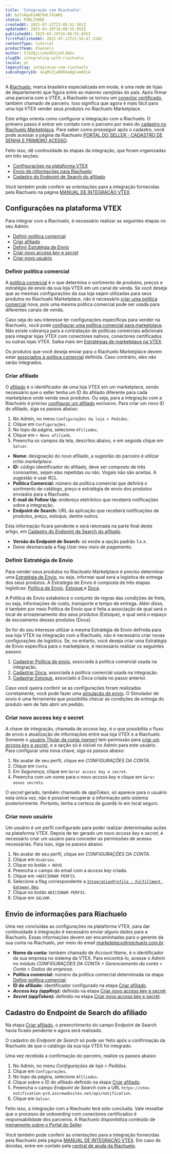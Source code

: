 ```yaml
---
title: 'Integração com Riachuelo'
id: kpfxAgwEcANihHLT4iW81
status: PUBLISHED
createdAt: 2021-07-12T21:05:52.501Z
updatedAt: 2023-03-29T16:08:55.655Z
publishedAt: 2023-03-29T16:08:55.655Z
firstPublishedAt: 2021-07-12T21:56:47.310Z
contentType: tutorial
productTeam: Channels
author: 5l9ZQjiivHzkEVjafL4O6v
slugEN: integrating-with-riachuelo
locale: pt
legacySlug: integracao-com-riachuelo
subcategoryId: 4uqMnZjwBO04uWgCom8QiA
---
```


A [Riachuelo](https://www.riachuelo.com.br), marca brasileira especializada em moda, é uma rede de lojas de departamento que figura entre as maiores varejistas do país. Após firmar uma parceria com a VTEX, a Riachuelo se tornou um [conector certificado](/pt/tutorial/estrategias-de-marketplace-na-vtex--tutorials_402#integrado-a-conector-certificado-parceiro), também chamado de parceiro. Isso significa que agora é mais fácil para uma loja VTEX vender seus produtos no Riachuelo Marketplace.

Este artigo orienta como configurar a integração com a Riachuelo. O primeiro passo é entrar em contato com o parceiro por meio do [cadastro no Riachuelo Marketplace](https://www.riachuelo.com.br/marketplace). Para saber como prosseguir após o cadastro, você pode acessar a página da Riachuelo [PORTAL DO SELLER - CADASTRO DE SENHA E PRIMEIRO ACESSO](https://riachuelomarketplace.zendesk.com/hc/pt-br/articles/1500010648222-Portal-do-Seller-Cadastro-de-senha-e-primeiro-acesso).

Feito isso, dê continuidade às etapas da integração, que foram organizadas em três seções:

- [Configurações na plataforma VTEX](#configuracoes-na-plataforma-vtex)
- [Envio de informações para Riachuelo](#envio-de-informacoes-para-riachuelo)
- [Cadastro do Endpoint de Search do afiliado](#cadastro-do-endpoint-de-search-do-afiliado)

<div class="alert alert-info">
Você também pode conferir as orientações para a integração fornecidas pela Riachuelo na página <a href="https://riachuelomarketplace.zendesk.com/hc/pt-br/articles/1500008432221-Integra%C3%A7%C3%A3o-VTEX-Orienta%C3%A7%C3%B5es-gerais">MANUAL DE INTEGRAÇÃO VTEX</a>.
</div>

## Configurações na plataforma VTEX

Para integrar com a Riachuelo, é necessário realizar as seguintes etapas no seu Admin:

- [Definir política comercial](#definir-politica-comercial)
- [Criar afiliado](#criar-afiliado)
- [Definir Estratégia de Envio](#definir-estrategia-de-envio)
- [Criar novo access _key_ e _secret_](#criar-novo-access-key-e-secret)
- [Criar novo usuário](#criar-novo-usuario)

### Definir política comercial

A [política comercial](/pt/tutorial/como-funciona-uma-politica-comercial--6Xef8PZiFm40kg2STrMkMV) é o que determina o sortimento de produtos, preços e estratégia de envio da sua loja VTEX em um canal de venda. Se você deseja que as mesmas configurações da sua loja sejam utilizadas para seus produtos no Riachuelo Marketplace, não é necessário [criar uma política comercial](/pt/tutorial/o-que-e-uma-politica-comercial--563tbcL0TYKEKeOY4IAgAE) nova, pois uma mesma política comercial pode ser usada para diferentes canais de venda.

Caso seja do seu interesse ter configurações específicas para vender na Riachuelo, você pode [configurar uma política comercial para marketplace](/pt/tutorial/configurando-a-politica-comercial-para-marketplace/). Não existe cobrança para a contratação de políticas comerciais adicionais para integrar lojas VTEX com conectores nativos, conectores certificados ou outras lojas VTEX. Saiba mais em [Estratégias de marketplace na VTEX](/pt/tutorial/integrando-com-marketplace--tutorials_402).

<div class="alert alert-warning">
Os produtos que você deseja enviar para o Riachuelo Marketplace devem estar <a href="https://help.vtex.com/pt/tutorial/associacao-de-sku-a-politica-comercial--1qFAiybogHCStRO65sy4vb">associados à política comercial</a> definida. Caso contrário, eles não serão integrados. 
</div>

### Criar afiliado

O [afiliado](/pt/tutorial/o-que-e-afiliado--4bN3e1YarSEammk2yOeMc0) é o identificador de uma loja VTEX em um marketplace, sendo necessário que o seller tenha um ID do afiliado diferente para cada marketplace onde venda seus produtos. Ou seja, para a integração com a Riachuelo é preciso [configurar um afiliado](/pt/tutorial/como-configurar-afiliado--tutorials_187) exclusivo. Para criar um novo ID do afiliado, siga os passos abaixo:

1. No Admin, no menu `Configurações da loja > Pedidos`.
2. Clique em `Configurações`.
3. No topo da página, selecione `Afiliados`.
4. Clique em `+ Novo afiliado`.
5. Preencha os campos da tela, descritos abaixo, e em seguida clique em `Salvar`.

- **Nome:** designação do novo afiliado, a sugestão do parceiro é utilizar _rchlo marketplace_.
- **ID:** código identificador do afiliado, deve ser composto de três consoantes, sejam elas repetidas ou não. Vogais não são aceitas. A sugestão é usar RCL.
- **Política Comercial:** número da política comercial que definirá o sortimento de catálogo, preço e estratégia de envio dos produtos enviados para a Riachuelo.
- **E-mail de Follow Up:** endereço eletrônico que receberá notificações sobre a integração.
- **Endpoint de Search:** URL da aplicação que receberá notificações de produtos, preço, estoque, dentre outros.

<div class="alert alert-danger">
Esta informação ficará pendente e será retomada na parte final deste artigo, em <a href="">Cadastro do Endpoint de Search do afiliado</a>.
</div>

- **Versão do Endpoint de Search:** só existe a opção padrão _1.x.x_.
- Deixe desmarcada a flag _Usar meu meio de pagamento_.

### Definir Estratégia de Envio

Para vender seus produtos no Riachuelo Marketplace é preciso determinar uma [Estratégia de Envio](/pt/tutorial/estrategia-de-envio--58vLBDbjYVQzJ6rRc5QNz3), ou seja, informar qual será a logística de entrega dos seus produtos. A Estratégia de Envio é composta de três etapas logísticas: [Política de Envio](/pt/tutorial/politica-de-envio--tutorials_140), [Estoque ](/pt/tutorial/estoque--6oIxvsVDTtGpO7y6zwhGpb)e [Doca](/pt/tracks/logistica-101--13TFDwDttPl9ki9OXQhyjx/4Rr5XpzAzUPv2Eo9Mh7cEj?&utm_source=autocomplete).

A Política de Envio estabelece o conjunto de regras das condições de frete, ou seja, informações de custo, transporte e tempo de entrega. Além disso, é também por meio Política de Envio que é feita a associação de qual será o local de armazenamento dos seus produtos (Estoque), e qual será o espaço de escoamento desses produtos (Doca).

Se for do seu interesse utilizar a mesma Estratégia de Envio definida para sua loja VTEX na integração com a Riachuelo, não é necessário criar novas configurações de logística. Se, no entanto, você deseja criar uma Estratégia de Envio específica para o marketplace, é necessário realizar os seguintes passos:

1. [Cadastrar Política de envio](/pt/tutorial/politica-de-envio--tutorials_140#cadastrar-uma-politica-de-envio), associada à política comercial usada na integração.
2. [Cadastrar Doca](/pt/tutorial/como-cadastrar-doca--7K3FultD8I2cuuA6iyGEiW), associada à política comercial usada na integração.
3. [Cadastrar Estoque](/pt/tutorial/gerenciar-estoque--tutorials_137), associado à Doca criada no passo anterior.

Caso você queira conferir se as configurações foram realizadas corretamente, você pode fazer uma [simulação de envio](/pt/tutorial/simulacao-de-frete--tutorials_144). O Simulador de envio é uma ferramenta que possibilita checar as condições de entrega do produto sem de fato abrir um pedido.

### Criar novo access key e secret

A chave de integração, chamada de _access key_, é o que possibilita o fluxo de envio e atualização de informações entre sua loja VTEX e a Riachuelo. Somente o [usuário Titular da conta _(owner)_](/pt/tracks/contas-e-permissoes--5PxyAgZrtiYlaYZBTlhJ2A/56Bd0KpwbvAji1aFs94xdA?&utm_source=autocomplete) tem permissão para [criar um _access key_ e _secret_](https://developers.vtex.com/vtex-rest-api/docs/getting-started-authentication), e a opção só é visível no Admin para este usuário. Para configurar uma nova chave, siga os passos abaixo:

1. No avatar de seu perfil, clique em _CONFIGURAÇÕES DA CONTA_.
2. Clique em `Conta`.
3. Em _Segurança_, clique em `Gerar access key e secret`.
4. Preencha com um nome para o novo _access key_ e clique em `Gerar novos secrets`.

<div class="alert alert-danger">
O <i>secret</i> gerado, também chamado de <i>appToken</i>, só aparece para o usuário esta única vez, não é possível recuperar a informação pelo sistema posteriormente. Portanto, tenha a certeza de guardá-lo em local seguro.
</div>

### Criar novo usuário

Um usuário é um perfil configurado para poder realizar determinadas ações na plataforma VTEX. Depois de ter gerado um novo _access key_ e _secret_, é necessário criar um usuário para conceder as permissões de acesso necessárias. Para isso, siga os passos abaixo:

1. No avatar de seu perfil, clique em _CONFIGURAÇÕES DA CONTA_.
2. Clique em `Usuários`.
3. Clique no botão `+ NOVO`.
4. Preencha o campo do email com a _access key_ criada.
5. Clique em `+ADICIONAR PERFIS`.
6. Selecione a flag correspondente a [`IntegrationProfile - Fulfillment Gateway Oms`](/tutorial/roles--7HKK5Uau2H6wxE1rH5oRbc#integrationprofile-fulfillment-gateway-oms).
7. Clique no botão `ADICIONAR PERFIS`.
8. Clique em `SALVAR`.

## Envio de informações para Riachuelo

Uma vez concluídas as configurações na plataforma VTEX, para dar continuidade à integração é necessário enviar alguns dados para a Riachuelo. Essas informações devem ser encaminhadas para o gerente da sua conta na Riachuelo, por meio do email _[marketplace@riachuelo.com.br](mailto:marketplace@riachuelo.com.br)_.

- **Nome da conta:** também chamado de _Account Name_, é o identificador da sua empresa no sistema da VTEX. Para encontrá-lo, acesse o Admin no módulo _CONFIGURAÇÕES DA CONTA > Gerenciamento da conta > Conta > Dados da empresa_.
- **Política comercial:** número da política comercial determinada na etapa [Definir política comercial](#definir-politica-comercial).
- **ID do afiliado:** identificador configurado na etapa [Criar afiliado](#criar-afiliado).
- **_Access key (appKey)_:** definido na etapa [Criar novo access key e secret](#criar-novo-access-key-e-secret).
- **_Secret (appToken)_:** definido na etapa [Criar novo access key e secret](#criar-novo-access-key-e-secret).

## Cadastro do Endpoint de Search do afiliado

Na etapa [Criar afiliado](#criar-afiliado), o preenchimento do campo Endpoint de Search havia ficado pendente e agora será realizado.

<div class="alert alert-danger">
O cadastro do <i>Endpoint de Search</i> só pode ser feito após a confirmação da Riachuelo de que o catálogo da sua loja VTEX foi integrado.
</div>

Uma vez recebida a confirmação do parceiro, realize os passos abaixo:

1. No Admin, no menu _Configurações de loja > Pedidos_.
2. Clique em `Configurações`.
3. No topo da página, selecione `Afiliados`.
4. Clique sobre o ID do afiliado definido na etapa [Criar afiliado](#criar-afiliado).
5. Preencha o campo _Endpoint de Search_ com a URL `https://vtex-notification-prd.azurewebsites.net/api/notification`.
6. Clique em `Salvar`.

Feito isso, a integração com a Riachuelo terá sido concluída. Vale ressaltar que o processo de _onboarding_ com conectores certificados é responsabilidade dos parceiros. A Riachuelo disponibiliza conteúdo de [treinamento sobre o Portal do Seller](https://riachuelomarketplace.zendesk.com/hc/pt-br/articles/1500010648222-Portal-do-Seller-Cadastro-de-senha-e-primeiro-acesso).

<div class="alert alert-info">
Você também pode conferir as orientações para a integração fornecidas pela Riachuelo pela página <a href="https://riachuelomarketplace.zendesk.com/hc/pt-br/articles/1500008432221-Integra%C3%A7%C3%A3o-VTEX-Orienta%C3%A7%C3%B5es-gerais">MANUAL DE INTEGRAÇÃO VTEX</a>. Em caso de dúvidas, entre em contato pela <a href="https://riachuelomarketplace.zendesk.com/hc/pt-br">central de ajuda da Riachuelo</a>.
</div>

